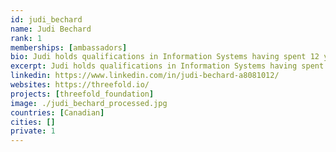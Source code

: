 ```yaml
---
id: judi_bechard
name: Judi Bechard
rank: 1
memberships: [ambassadors]
bio: Judi holds qualifications in Information Systems having spent 12 years working internationally for corporations as a Technical Specialist in the field of Information Technology. Judi Bechard is also a certified and experienced Intuitive Consultant and Healing Therapist, working with clients in 8 countries and counting. In addition to her current private practice, Judi is the Director of HealthCare Victoria, a community resource providing access to over 1600 natural healthcare providers. Ambassador fell in love with Threefold It was love at first byte! When you know, you know.ThreeFold has an admirable and worthy mission to expand and revolutionize the way the global community connects online in a responsible, sustainable, future-minded way. 
excerpt: Judi holds qualifications in Information Systems having spent 12 years working internationally.
linkedin: https://www.linkedin.com/in/judi-bechard-a8081012/
websites: https://threefold.io/
projects: [threefold_foundation]
image: ./judi_bechard_processed.jpg
countries: [Canadian]
cities: []
private: 1
---
```

